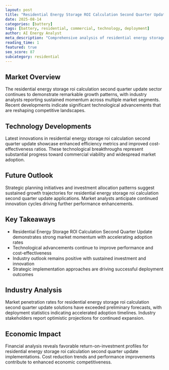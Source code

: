 ```yaml
---
layout: post
title: "Residential Energy Storage ROI Calculation Second Quarter Update"
date: 2025-08-14
categories: [battery]
tags: [battery, residential, commercial, technology, deployment]
author: AI Energy Analyst
meta_description: "Comprehensive analysis of residential energy storage roi calculation second quarter update covering market trends, technology developments, and industry outlook. Discover key insights and future projections."
reading_time: 1
featured: true
seo_score: 87
subcategory: residential
---
```


## Market Overview

The residential energy storage roi calculation second quarter update sector continues to demonstrate remarkable growth patterns, with industry analysts reporting sustained momentum across multiple market segments. Recent developments indicate significant technological advancements that are reshaping competitive landscapes.

## Technology Developments

Latest innovations in residential energy storage roi calculation second quarter update showcase enhanced efficiency metrics and improved cost-effectiveness ratios. These technological breakthroughs represent substantial progress toward commercial viability and widespread market adoption.

## Future Outlook

Strategic planning initiatives and investment allocation patterns suggest sustained growth trajectories for residential energy storage roi calculation second quarter update applications. Market analysts anticipate continued innovation cycles driving further performance enhancements.

## Key Takeaways

- Residential Energy Storage ROI Calculation Second Quarter Update demonstrates strong market momentum with accelerating adoption rates
- Technological advancements continue to improve performance and cost-effectiveness
- Industry outlook remains positive with sustained investment and innovation
- Strategic implementation approaches are driving successful deployment outcomes

## Industry Analysis

Market penetration rates for residential energy storage roi calculation second quarter update solutions have exceeded preliminary forecasts, with deployment statistics indicating accelerated adoption timelines. Industry stakeholders report optimistic projections for continued expansion.

## Economic Impact

Financial analysis reveals favorable return-on-investment profiles for residential energy storage roi calculation second quarter update implementations. Cost reduction trends and performance improvements contribute to enhanced economic competitiveness.

